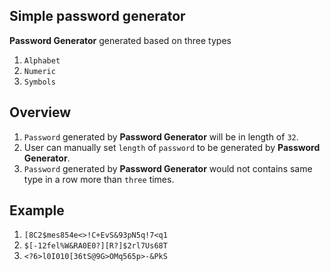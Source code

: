 Simple password generator
--
**Password Generator** generated based on three types
1. `Alphabet`
2. `Numeric`
3. `Symbols`

Overview
--
1. `Password` generated by **Password Generator** will be in length of `32`.
2. User can manually set `length` of `password` to be generated by **Password Generator**.
3. `Password` generated by **Password Generator** would not contains same type in a row more than `three` times.

Example
--
1. `[8C2$mes854e<>!C+EvS&93pN5q!7<q1`
2. `$[-12fel%W&RA0E0?][R?]$2rl7Us68T`
3. `<?6>l0I010[36tS@9G>OMq565p>-&PkS`